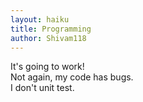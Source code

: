 ```yaml
---
layout: haiku
title: Programming
author: Shivam118
---
```


It's going to work!<br>
Not again, my code has bugs.<br>
I don't unit test.<br>
